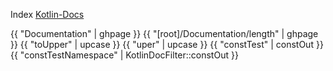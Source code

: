 Index
[Kotlin-Docs](./kotlin-docs/)

{{ "Documentation" | ghpage }}
{{ "[root]/Documentation/length" | ghpage }}
{{ "toUpper" | upcase }}
{{ "uper" | upcase }}
{{ "constTest" | constOut }}
{{ "constTestNamespace" | KotlinDocFilter::constOut }}